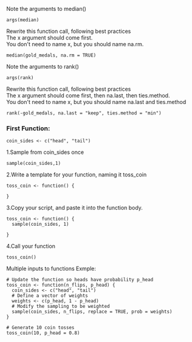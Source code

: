 Note the arguments to median()
```
args(median)
```
Rewrite this function call, following best practices
<br>The x argument should come first.
<br>You don't need to name x, but you should name na.rm.
```
median(gold_medals, na.rm = TRUE)
```

Note the arguments to rank()
```
args(rank)
```
Rewrite this function call, following best practices
<br>The x argument should come first, then na.last, then ties.method.
<br>You don't need to name x, but you should name na.last and ties.method
```
rank(-gold_medals, na.last = "keep", ties.method = "min")
```
### First Function:
```
coin_sides <- c("head", "tail")
```
1.Sample from coin_sides once
```
sample(coin_sides,1)
```

2.Write a template for your function, naming it toss_coin
```
toss_coin <- function() {
  
}
```
3.Copy your script, and paste it into the function body.
```
toss_coin <- function() {
  sample(coin_sides, 1)
  
}
```
4.Call your function
```
toss_coin()
```
Multiple inputs to functions Exmple:
```
# Update the function so heads have probability p_head
toss_coin <- function(n_flips, p_head) {
  coin_sides <- c("head", "tail")
  # Define a vector of weights
  weights <- c(p_head, 1 - p_head)
  # Modify the sampling to be weighted 
  sample(coin_sides, n_flips, replace = TRUE, prob = weights)
}

# Generate 10 coin tosses
toss_coin(10, p_head = 0.8)
```
